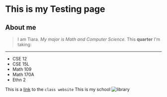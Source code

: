 # This is my Testing page
## About me
> I am Tiara.
*My major is Math and Computer Science.*
This **quarter** I'm taking:
---
* CSE 12
* CSE 15L
* Math 109
* Math 170A
* Ethn 2

This is a [link](https://ucsd-cse15l-w22.github.io/week/week2/) to the `class website`
This is my school ![library](https://ucsdnews.ucsd.edu/news_uploads/Resized_Geisel_Library_08.31.jpg)
